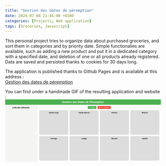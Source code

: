 ```yaml
---
title: "Gestion des dates de péremption"
date: 2024-07-08 21:45:00 +0100
categories: [Projects, Web application]
tags: [Groceries, Javascript]
---
```


This personal project tries to organize data about purchased groceries, and sort them in categories and by priority date. Simple functionalies are available, such as adding a new product and put it in a dedicated category with a specified date, and deletion of one or all products already registered. Data are saved and persisted thanks to cookies for 30 days long.

The application is published thanks to Github Pages and is available at this address :  
[Gestion des dates de péremption](https://quentinvincenot.github.io/gestion-dates-frigo/)

You can find under a handmade GIF of the resulting application and website :
![Application gestion des dates](assets/2024-07-08-Gestion-dates-frigo/gestion-dates-frigo.gif)
